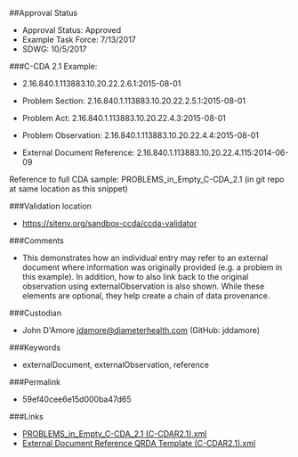 ##Approval Status

* Approval Status: Approved
* Example Task Force: 7/13/2017
* SDWG: 10/5/2017

###C-CDA 2.1 Example: 
* 2.16.840.1.113883.10.20.22.2.6.1:2015-08-01

* Problem Section: 2.16.840.1.113883.10.20.22.2.5.1:2015-08-01 
* Problem Act: 2.16.840.1.113883.10.20.22.4.3:2015-08-01 
* Problem Observation: 2.16.840.1.113883.10.20.22.4.4:2015-08-01

* External Document Reference: 2.16.840.1.113883.10.20.22.4.115:2014-06-09 

Reference to full CDA sample: PROBLEMS_in_Empty_C-CDA_2.1 (in git repo at same location as this snippet)

###Validation location
* https://sitenv.org/sandbox-ccda/ccda-validator

###Comments 

* This demonstrates how an individual entry may refer to an external document where information was originally provided (e.g. a problem in this example). In addition, how to also link back to the original observation using externalObservation is also shown. While these elements are optional, they help create a chain of data provenance. 

###Custodian

* John D'Amore jdamore@diameterhealth.com (GitHub: jddamore)

###Keywords
* externalDocument, externalObservation, reference



###Permalink 

* 59ef40cee6e15d000ba47d65

###Links 

* [PROBLEMS_in_Empty_C-CDA_2.1 (C-CDAR2.1).xml](https://github.com/HL7/C-CDA-Examples/tree/master/General/External%20Document%20Reference/PROBLEMS_in_Empty_C-CDA_2.1%20%28C-CDAR2.1%29.xml)
* [External Document Reference QRDA Template (C-CDAR2.1).xml](https://github.com/HL7/C-CDA-Examples/tree/master/General/External%20Document%20Reference/External%20Document%20Reference%20QRDA%20Template%20%28C-CDAR2.1%29.xml)
